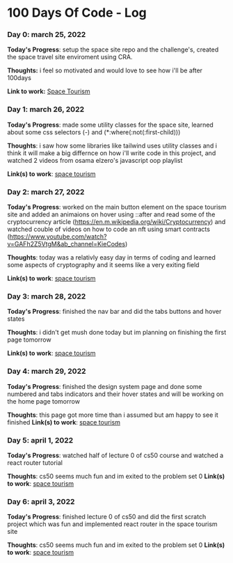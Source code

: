 # 100 Days Of Code - Log

### Day 0: march 25, 2022


**Today's Progress**: setup the space site repo and the challenge's, created the space travel site enviroment using CRA.

**Thoughts:** i feel so motivated and would love to see how i'll be after 100days

**Link to work:** [Space Tourism](https://github.com/nour-17/space-tourism-website)

### Day 1: march 26, 2022

**Today's Progress**: made some utility classes for the space site, learned about some css selectors (*-*) and (*:where(:not(:first-child)))

**Thoughts**: i saw how some libraries like tailwind uses utility classes and i think it will make a big differnce on how i'll write code in this project, and watched 2 videos from osama elzero's javascript oop playlist

**Link(s) to work**: [space tourism](https://github.com/nour-17/space-tourism-website)

### Day 2: march 27, 2022

**Today's Progress**: worked on the main button element on the space tourism site and added an animaions on hover using ::after and read some of the cryptocurrency article (https://en.m.wikipedia.org/wiki/Cryptocurrency) and watched couble of videos on how to code an nft using smart contracts (https://www.youtube.com/watch?v=GAFh2Z5VtgM&ab_channel=KieCodes)

**Thoughts**: today was a relativly easy day in terms of coding and learned some aspects of cryptography and it seems like a very exiting field

**Link(s) to work**: [space tourism](https://github.com/nour-17/space-tourism-website)

### Day 3: march 28, 2022

**Today's Progress**: finished the nav bar and did the tabs buttons and hover states

**Thoughts**: i didn't get mush done today but im planning on finishing the first page tomorrow

**Link(s) to work**: [space tourism](https://github.com/nour-17/space-tourism-website)

### Day 4: march 29, 2022

**Today's Progress**: finished the design system page and done some numbered and tabs indicators and their hover states  and will be working on the home page tomorrow

**Thoughts**: this page got more time than i assumed but am happy to see it finished
**Link(s) to work**: [space tourism](https://github.com/nour-17/space-tourism-website)

### Day 5: april 1, 2022

**Today's Progress**: watched half of lecture 0 of cs50 course and watched a react router tutorial

**Thoughts**: cs50 seems much fun and im exited to the problem set 0
**Link(s) to work**: [space tourism](https://github.com/nour-17/space-tourism-website)

### Day 6: april 3, 2022

**Today's Progress**: finished lecture 0 of cs50 and did the first scratch project which was fun and implemented react router in the space tourism site

**Thoughts**: cs50 seems much fun and im exited to the problem set 0
**Link(s) to work**: [space tourism](https://github.com/nour-17/space-tourism-website)
